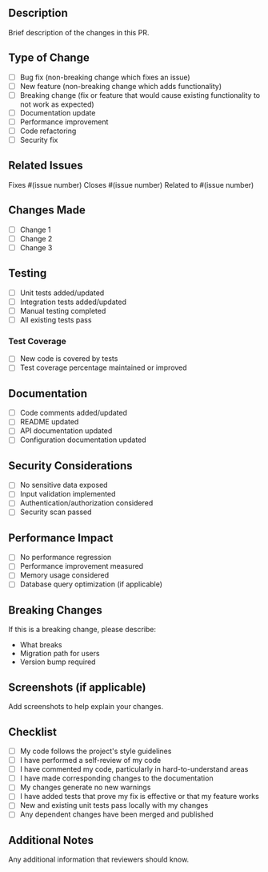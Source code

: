 ## Description
Brief description of the changes in this PR.

## Type of Change
- [ ] Bug fix (non-breaking change which fixes an issue)
- [ ] New feature (non-breaking change which adds functionality)
- [ ] Breaking change (fix or feature that would cause existing functionality to not work as expected)
- [ ] Documentation update
- [ ] Performance improvement
- [ ] Code refactoring
- [ ] Security fix

## Related Issues
Fixes #(issue number)
Closes #(issue number)
Related to #(issue number)

## Changes Made
- [ ] Change 1
- [ ] Change 2
- [ ] Change 3

## Testing
- [ ] Unit tests added/updated
- [ ] Integration tests added/updated
- [ ] Manual testing completed
- [ ] All existing tests pass

### Test Coverage
- [ ] New code is covered by tests
- [ ] Test coverage percentage maintained or improved

## Documentation
- [ ] Code comments added/updated
- [ ] README updated
- [ ] API documentation updated
- [ ] Configuration documentation updated

## Security Considerations
- [ ] No sensitive data exposed
- [ ] Input validation implemented
- [ ] Authentication/authorization considered
- [ ] Security scan passed

## Performance Impact
- [ ] No performance regression
- [ ] Performance improvement measured
- [ ] Memory usage considered
- [ ] Database query optimization (if applicable)

## Breaking Changes
If this is a breaking change, please describe:
- What breaks
- Migration path for users
- Version bump required

## Screenshots (if applicable)
Add screenshots to help explain your changes.

## Checklist
- [ ] My code follows the project's style guidelines
- [ ] I have performed a self-review of my code
- [ ] I have commented my code, particularly in hard-to-understand areas
- [ ] I have made corresponding changes to the documentation
- [ ] My changes generate no new warnings
- [ ] I have added tests that prove my fix is effective or that my feature works
- [ ] New and existing unit tests pass locally with my changes
- [ ] Any dependent changes have been merged and published

## Additional Notes
Any additional information that reviewers should know.
